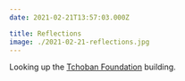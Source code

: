 ```yaml
---
date: 2021-02-21T13:57:03.000Z

title: Reflections
image: ./2021-02-21-reflections.jpg
---
```


Looking up the [Tchoban Foundation](http://www.tchoban-foundation.de) building.
